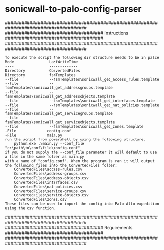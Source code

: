 # sonicwall-to-palo-config-parser
######################################################################################
#################################### Instructions ####################################
######################################################################################


    To execute the script the following dir structure needs to be in palce
    Mode                LastWriteTime
    ----                -------------
    Directory           ConvertedFiles
    Directory           fsmTemplates
    --file              --fsmTemplates\sonicwall_get_access_rules.template
    --file              --fsmTemplates\sonicwall_get_addressgroups.template
    --file              --fsmTemplates\sonicwall_get_addressobjects.template
    --file              --fsmTemplates\sonicwall_get_interfaces.template
    --file              --fsmTemplates\sonicwall_get_nat_policies.template
    --file              --fsmTemplates\sonicwall_get_servicegroups.template
    --file              --fsmTemplates\sonicwall_get_serviceobjects.template
    --file              --fsmTemplates\sonicwall_get_zones.template
    -File              config.conf
    -File              main.py
    run the script from powershell by using the following structure:
        python.exe .\main.py --conf_file "c:\path\to\conf\file\config.conf"
    if you do not supply the --conf_file parameter it will default to use a file in the same folder as main.py
    with a name of "config.conf". When the program is ran it will output the following files into the ConvertedFiles folder:
        ConvertedFiles\access-rules.csv
        ConvertedFiles\address-groups.csv
        ConvertedFiles\address-objects.csv
        ConvertedFiles\interfaces.csv
        ConvertedFiles\nat-policies.csv
        ConvertedFiles\service-groups.csv
        ConvertedFiles\service-objects.csv
        ConvertedFiles\zones.csv
    These files can be used to import the config into Palo Alto expedition using the csv function.


######################################################################################
#################################### Requirements ####################################
######################################################################################

